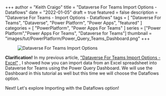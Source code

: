 +++
author = "Keith Craigo"
title = "Dataverse For Teams Import Options - Dataflows"
date = "2022-01-05"
draft = true
featured = false
description = "Dataverse For Teams - Import Options - Dataflows"
tags = [
    "Dataverse For Teams",
    "Dataverse",
    "Power Platform",
    "Power Apps",
    "featured"
]
categories = [
    "PowerPlatform",
    "Power Apps For Teams"
]
series = ["Power Platform","Power Apps For Teams", "Dataverse for Teams"]
thumbnail = "images/tut/PowerPlatform/Power_Query_Teams_Dashboard.png"
+++

<figure>
    <img src="/images/tut/PowerPlatform/Power_Query_Teams_Dashboard.png "
         alt="Dataverse For Teams Import Options">
    
</figure>


**Clarification!** In my previous article, ["Dataverse For Teams Import Options - Excel"](https://www.kcraigo.com/post/powerplatform/dataverse/dataverseforteams_import_options/ "Dataverse Import Options - Excel") , I showed how you can import data from an Excel spreadsheet into Dataverse for Teams using the Power Query Dashboard. We will use the Dashboard in this tutorial as well but this time we will choose the Dataflows option. 


Next! Let's explore Importing with the Dataflows option!